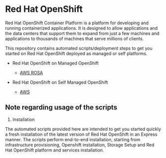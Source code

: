 # Red Hat OpenShift

Red Hat OpenShift Container Platform is a platform for developing and running containerized applications. It is designed to allow applications and the data centers that support them to expand from just a few machines and applications to thousands of machines that serve millions of clients.


This repository contains automated scripts/deployment steps to get you started on Red Hat OpenShift deployed as managed or self platforms.

- Red Hat OpenShift on Managed OpenShift

	-  [AWS ROSA](./managed-openshift/aws/terraform/README.md)

- Red Hat OpenShift on Self Managed OpenShift

	-  [AWS](./selfmanaged-openshift/README.md)

## Note regarding usage of the scripts

1.  Installation

The automated scripts provided here are intended to get you started quickly a fresh installation of the latest version of Red Hat OpenShift in an Express manner. The scripts perform end-to-end installation, starting from infrastructure provisioning, Openshift installation, Storage Setup and Red Hat OpenShift platform and services installation.
